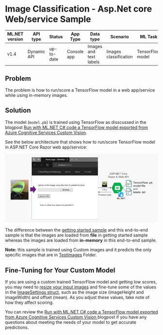 # Image Classification - Asp.Net core Web/service Sample

| ML.NET version | API type          | Status                        | App Type    | Data type | Scenario            | ML Task                   | Algorithms                  |
|----------------|-------------------|-------------------------------|-------------|-----------|---------------------|---------------------------|-----------------------------|
| v1.4           | Dynamic API | up-to-date | Console app | Images and text labels | Images classification | TensorFlow model  | DeepLearning model |


## Problem
The problem is how to run/score a TensorFlow model in a web app/service while using in-memory images. 

## Solution
The model (`model.pb`) is trained using TensorFlow as disscussed in the blogpost [Run with ML.NET C# code a TensorFlow model exported from Azure Cognitive Services Custom Vision](https://devblogs.microsoft.com/cesardelatorre/run-with-ml-net-c-code-a-tensorflow-model-exported-from-azure-cognitive-services-custom-vision/).

See the below architecture that shows how to run/score TensorFlow model in ASP.NET Core Razor web app/service:

![](docs/scenario-architecture.png)


The difference between the [getting started sample](https://github.com/dotnet/machinelearning-samples/tree/master/samples/csharp/getting-started/DeepLearning_ImageClassification_TensorFlow) and this end-to-end sample is that the images are loaded from  **file** in getting started sample whereas the images are loaded from **in-memory** in this end-to-end sample.

**Note:**  this sample is trained using Custom images and it predicts the only specific images that are in [TestImages](./TestImages) Folder.

## Fine-Tuning for Your Custom Model

If you are using a custom trained TensorFlow model and getting low scores, you may need to [resize your input images](https://lutzroeder.github.io/netron/) and fine-tune some of the values in the [ImageSettings struct](https://github.com/dotnet/machinelearning-samples/blob/aaa490461b3d313d1dcd828eaf0bf4ced6609a16/samples/csharp/end-to-end-apps/DeepLearning_ImageClassification_TensorFlow/TensorFlowImageClassification/ML/TensorFlowModelConfigurator.cs#L22), such as the image size (imageHeight and imageWidth) and offset (mean). As you adjust these values, take note of how they affect scoring.

You can review the [Run with ML.NET C# code a TensorFlow model exported from Azure Cognitive Services Custom Vision
](https://devblogs.microsoft.com/cesardelatorre/run-with-ml-net-c-code-a-tensorflow-model-exported-from-azure-cognitive-services-custom-vision/) blogpost if you have any questions about meeting the needs of your model to get accurate predictions.
